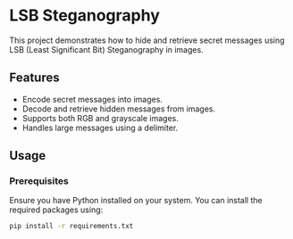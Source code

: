 # LSB Steganography

This project demonstrates how to hide and retrieve secret messages using LSB (Least Significant Bit) Steganography in images.

## Features
- Encode secret messages into images.
- Decode and retrieve hidden messages from images.
- Supports both RGB and grayscale images.
- Handles large messages using a delimiter.

## Usage

### Prerequisites
Ensure you have Python installed on your system. You can install the required packages using:
```bash
pip install -r requirements.txt
